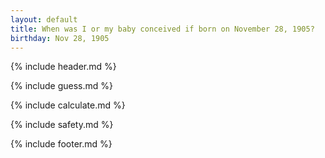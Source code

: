 ```yaml
---
layout: default
title: When was I or my baby conceived if born on November 28, 1905?
birthday: Nov 28, 1905
---
```


{% include header.md %}

{% include guess.md %}

{% include calculate.md %}

{% include safety.md %}

{% include footer.md %}



